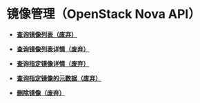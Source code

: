 # 镜像管理（OpenStack Nova API）<a name="ecs_03_0500"></a>

-   **[查询镜像列表（废弃）](查询镜像列表（废弃）.md)**  

-   **[查询镜像列表详情（废弃）](查询镜像列表详情（废弃）.md)**  

-   **[查询指定镜像详情（废弃）](查询指定镜像详情（废弃）.md)**  

-   **[查询指定镜像的元数据（废弃）](查询指定镜像的元数据（废弃）.md)**  

-   **[删除镜像（废弃）](删除镜像（废弃）.md)**  


